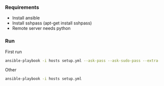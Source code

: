 ### Requirements

* Install ansible
* Install sshpass (apt-get install sshpass)
* Remote server needs python

### Run

First run

```bash
ansible-playbook -i hosts setup.yml --ask-pass --ask-sudo-pass --extra-vars "ansible_user=ubuntu"
```

Other

```bash
ansible-playbook -i hosts setup.yml
```
